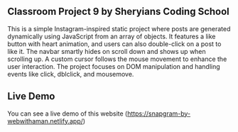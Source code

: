 ## Classroom Project 9 by Sheryians Coding School

This is a simple Instagram-inspired static project where posts are generated dynamically using JavaScript from an array of objects. It features a like button with heart animation, and users can also double-click on a post to like it. The navbar smartly hides on scroll down and shows up when scrolling up. A custom cursor follows the mouse movement to enhance the user interaction. The project focuses on DOM manipulation and handling events like click, dblclick, and mousemove.

## Live Demo

You can see a live demo of this website (https://snapgram-by-webwithaman.netlify.app/)
